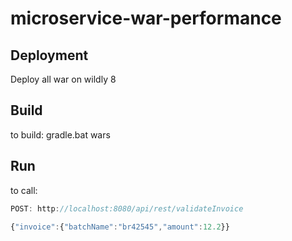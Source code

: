 # microservice-war-performance

## Deployment
Deploy all war on wildly 8

## Build
to build:
gradle.bat wars

## Run
to call:

```javascript
POST: http://localhost:8080/api/rest/validateInvoice

{"invoice":{"batchName":"br42545","amount":12.2}}
```